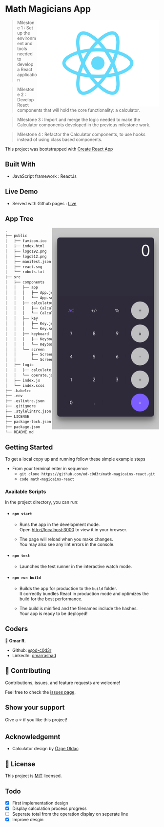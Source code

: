 # Math Magicians App

<img align="right" src="./public/react.svg" style="width:400px;">

> Milestone 1 : Set up the environment and tools needed to develop a React application

> Milestone 2 : Develop React components that will hold the core functionality: a calculator.

> Milestone 3 : Import and merge the logic needed to make the Calculator components developed in the previous milestone work.

> Milestone 4 : Refactor the Calculator components, to use hooks instead of using class based components.

This project was bootstrapped with [Create React App](https://github.com/facebook/create-react-app)


## Built With

- JavaScript framework : ReactJs

## Live Demo

- Served with Github pages : [Live](https://od-c0d3r.github.io/math-magicains-react/)

## App Tree

<img align="right" src="./public/screen_shot.jpeg" width="350px">

```markdown
.
├── public
│   ├── favicon.ico
│   ├── index.html
│   ├── logo192.png
│   ├── logo512.png
│   ├── manifest.json
│   ├── react.svg
│   └── robots.txt
├── src
│   ├── components
│   │   ├── app
│   │   │   ├── App.js
│   │   │   └── App.scss
│   │   ├── calculator
│   │   │   ├── Calculator.js
│   │   │   └── Calculator.scss
│   │   ├── key
│   │   │   ├── Key.js
│   │   │   └── Key.scss
│   │   ├── keyboard
│   │   │   ├── Keyboard.js
│   │   │   └── Keyboard.scss
│   │   └── screen
│   │       ├── Screen.js
│   │       └── Screen.scss
│   ├── logic
│   │   ├── calculate.js
│   │   └── operate.js
│   ├── index.js
│   └── index.scss
├── .babelrc
├── .env
├── .eslintrc.json
├── .gitignore
├── .stylelintrc.json
├── LICENSE
├── package-lock.json
├── package.json
└── README.md
```

## Getting Started

To get a local copy up and running follow these simple example steps

- From your terminal enter in sequence 
  - `git clone https://github.com/od-c0d3r/math-magicains-react.git`
  - `code math-magicains-react`

### Available Scripts

In the project directory, you can run:

- #### `npm start`

  - Runs the app in the development mode.\
Open [http://localhost:3000](http://localhost:3000) to view it in your browser.

  - The page will reload when you make changes.\
You may also see any lint errors in the console.

- #### `npm test`

  - Launches the test runner in the interactive watch mode.

- #### `npm run build`

  - Builds the app for production to the `build` folder.\
It correctly bundles React in production mode and optimizes the build for the best performance.

  - The build is minified and the filenames include the hashes.\
Your app is ready to be deployed!

## Coders

👤 **Omar R.**

- Github: [@od-c0d3r](https://github.com/od-c0d3r)
- LinkedIn: [omarrashad](https://linkedin.com/in/omarrashad)

## 🤝 Contributing

Contributions, issues, and feature requests are welcome!

Feel free to check the [issues page](../../issues/).

## Show your support

Give a ⭐️ if you like this project!

## Acknowledgemnt

- Calculator design by [Özge Oldaç](https://dribbble.com/shots/6805175-Daily-UI-004-Calculator/attachments/6805175-Daily-UI-004-Calculator?mode=media)

## 📝 License

This project is [MIT](./MIT.md) licensed.

## Todo

- [x] First implementation design
- [x] Display calculation process progress
- [ ] Seperate total from the operation display on seperate line
- [x] Improve desgin  
